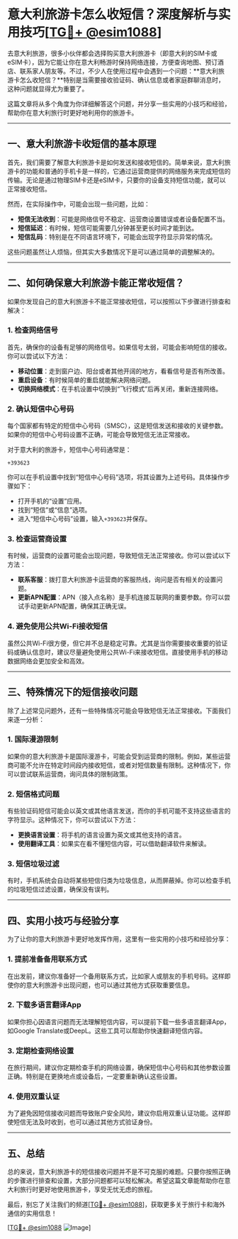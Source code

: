 # 意大利旅游卡怎么收短信？深度解析与实用技巧[[TG💪+ @esim1088](https://t.me/s/esim1088)]

去意大利旅游，很多小伙伴都会选择购买意大利旅游卡（即意大利的SIM卡或eSIM卡），因为它能让你在意大利畅游时保持网络连接，方便查询地图、预订酒店、联系家人朋友等。不过，不少人在使用过程中会遇到一个问题：**意大利旅游卡怎么收短信？**特别是当需要接收验证码、确认信息或者家庭群聊消息时，这种问题就显得尤为重要了。

这篇文章将从多个角度为你详细解答这个问题，并分享一些实用的小技巧和经验，帮助你在意大利旅行时更好地利用你的旅游卡。

---

## 一、意大利旅游卡收短信的基本原理

首先，我们需要了解意大利旅游卡是如何发送和接收短信的。简单来说，意大利旅游卡的功能和普通的手机卡是一样的，它通过运营商提供的网络服务来完成短信的传输。无论是通过物理SIM卡还是eSIM卡，只要你的设备支持短信功能，就可以正常接收短信。

然而，在实际操作中，可能会出现一些问题，比如：

- **短信无法收到**：可能是网络信号不稳定、运营商设置错误或者设备配置不当。
- **短信延迟**：有时候，短信可能需要几分钟甚至更长时间才能到达。
- **短信乱码**：特别是在不同语言环境下，可能会出现字符显示异常的情况。

这些问题虽然让人烦恼，但其实大多数情况下是可以通过简单的调整解决的。

---

## 二、如何确保意大利旅游卡能正常收短信？

如果你发现自己的意大利旅游卡不能正常接收短信，可以按照以下步骤进行排查和解决：

### 1. 检查网络信号

首先，确保你的设备有足够的网络信号。如果信号太弱，可能会影响短信的接收。你可以尝试以下方法：

- **移动位置**：走到窗户边、阳台或者其他开阔的地方，看看信号是否有所改善。
- **重启设备**：有时候简单的重启就能解决网络问题。
- **切换网络模式**：在手机设置中切换到“飞行模式”后再关闭，重新连接网络。

### 2. 确认短信中心号码

每个国家都有特定的短信中心号码（SMSC），这是短信发送和接收的关键参数。如果你的短信中心号码设置不正确，可能会导致短信无法正常接收。

对于意大利的旅游卡，短信中心号码通常是：

```
+393623
```

你可以在手机设置中找到“短信中心号码”选项，将其设置为上述号码。具体操作步骤如下：

- 打开手机的“设置”应用。
- 找到“短信”或“信息”选项。
- 进入“短信中心号码”设置，输入`+393623`并保存。

### 3. 检查运营商设置

有时候，运营商的设置可能会出现问题，导致短信无法正常接收。你可以尝试以下方法：

- **联系客服**：拨打意大利旅游卡运营商的客服热线，询问是否有相关的设置问题。
- **更新APN配置**：APN（接入点名称）是手机连接互联网的重要参数。你可以尝试手动更新APN配置，确保其正确无误。

### 4. 避免使用公共Wi-Fi接收短信

虽然公共Wi-Fi很方便，但它并不总是稳定可靠。尤其是当你需要接收重要的验证码或确认信息时，建议尽量避免使用公共Wi-Fi来接收短信。直接使用手机的移动数据网络会更加安全和高效。

---

## 三、特殊情况下的短信接收问题

除了上述常见问题外，还有一些特殊情况可能会导致短信无法正常接收。下面我们来逐一分析：

### 1. 国际漫游限制

如果你的意大利旅游卡是国际漫游卡，可能会受到运营商的限制。例如，某些运营商可能不允许在特定时间段内接收短信，或者对短信数量有限制。这种情况下，你可以尝试联系运营商，询问具体的限制政策。

### 2. 短信格式问题

有些验证码短信可能会以英文或其他语言发送，而你的手机可能不支持这些语言的字符显示。这种情况下，你可以尝试以下方法：

- **更换语言设置**：将手机的语言设置为英文或其他支持的语言。
- **使用翻译工具**：如果实在看不懂短信内容，可以借助翻译软件来解读。

### 3. 短信垃圾过滤

有时，手机系统会自动将某些短信归类为垃圾信息，从而屏蔽掉。你可以检查手机的垃圾短信过滤设置，确保没有误判。

---

## 四、实用小技巧与经验分享

为了让你的意大利旅游卡更好地发挥作用，这里有一些实用的小技巧和经验分享：

### 1. 提前准备备用联系方式

在出发前，建议你准备好一个备用联系方式，比如家人或朋友的手机号码。这样即使你的意大利旅游卡出现问题，也可以通过其他方式获取重要信息。

### 2. 下载多语言翻译App

如果你担心因语言问题而无法理解短信内容，可以提前下载一些多语言翻译App，如Google Translate或DeepL。这些工具可以帮助你快速翻译短信内容。

### 3. 定期检查网络设置

在旅行期间，建议你定期检查手机的网络设置，确保短信中心号码和其他参数设置正确。特别是在更换地点或设备后，一定要重新确认这些设置。

### 4. 使用双重认证

为了避免因短信接收问题而导致账户安全风险，建议你启用双重认证功能。这样即使短信无法及时收到，也可以通过其他方式验证身份。

---

## 五、总结

总的来说，意大利旅游卡的短信接收问题并不是不可克服的难题。只要你按照正确的步骤进行排查和设置，大部分问题都可以轻松解决。希望这篇文章能帮助你在意大利旅行时更好地使用旅游卡，享受无忧无虑的旅程。

最后，别忘了关注我们的频道[[TG💪+ @esim1088](https://t.me/s/esim1088)]，获取更多关于旅行卡和海外通信的实用信息！

[[TG💪+ @esim1088](https://t.me/s/esim1088) ![Image](https://i.postimg.cc/4NQfJmqS/Snipaste-2025-05-13-00-14-12.png)]
